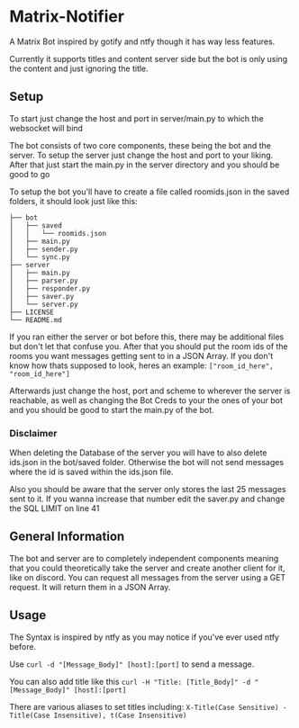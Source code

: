 # Matrix-Notifier
A Matrix Bot inspired by gotify and ntfy though it has way less features.

Currently it supports titles and content server side but the bot is only using the content and just ignoring the title.

## Setup

To start just change the host and port in server/main.py to which the websocket will bind

The bot consists of two core components, these being the bot and the server.
To setup the server just change the host and port to your liking. After that just start the main.py in the server directory and you should be good to go

To setup the bot you'll have to create a file called roomids.json in the saved folders, it should look just like this:
```
├── bot
│   ├── saved
│   │   └── roomids.json
│   ├── main.py
│   ├── sender.py
│   └── sync.py
├── server
│   ├── main.py
│   ├── parser.py
│   ├── responder.py
│   ├── saver.py
│   └── server.py
├── LICENSE
└── README.md
```

If you ran either the server or bot before this, there may be additional files but don't let that confuse you. After that you should put the room ids of the rooms you want messages getting sent to in a JSON Array. If you don't know how thats supposed to look, heres an example:
```["room_id_here", "room_id_here"]```

Afterwards just change the host, port and scheme to wherever the server is reachable, as well as changing the Bot Creds to your the ones of your bot and you should be good to start the main.py of the bot. 

### Disclaimer

When deleting the Database of the server you will have to also delete ids.json in the bot/saved folder. Otherwise the bot will not send messages where the id is saved within the ids.json file.

Also you should be aware that the server only stores the last 25 messages sent to it. If you wanna increase that number edit the saver.py and change the SQL LIMIT on line 41

## General Information

The bot and server are to completely independent components meaning that you could theoretically take the server and create another client for it, like on discord. You can request all messages from the server using a GET request. It will return them in a JSON Array.

## Usage

The Syntax is inspired by ntfy as you may notice if you've ever used ntfy before.

Use ```curl -d "[Message_Body]" [host]:[port]``` to send a message.

You can also add title like this ```curl -H "Title: [Title_Body]" -d "[Message_Body]" [host]:[port]```

There are various aliases to set titles including: ```X-Title(Case Sensitive) - Title(Case Insensitive), t(Case Insensitive)```
